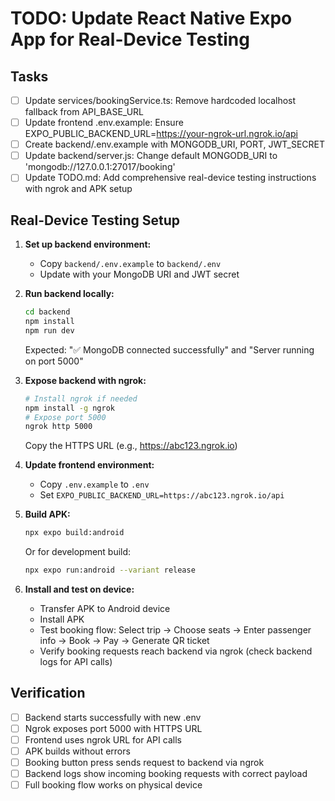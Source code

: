 # TODO: Update React Native Expo App for Real-Device Testing

## Tasks

- [ ] Update services/bookingService.ts: Remove hardcoded localhost fallback from API_BASE_URL
- [ ] Update frontend .env.example: Ensure EXPO_PUBLIC_BACKEND_URL=https://your-ngrok-url.ngrok.io/api
- [ ] Create backend/.env.example with MONGODB_URI, PORT, JWT_SECRET
- [ ] Update backend/server.js: Change default MONGODB_URI to 'mongodb://127.0.0.1:27017/booking'
- [ ] Update TODO.md: Add comprehensive real-device testing instructions with ngrok and APK setup

## Real-Device Testing Setup

1. **Set up backend environment:**

   - Copy `backend/.env.example` to `backend/.env`
   - Update with your MongoDB URI and JWT secret

2. **Run backend locally:**

   ```bash
   cd backend
   npm install
   npm run dev
   ```

   Expected: "✅ MongoDB connected successfully" and "Server running on port 5000"

3. **Expose backend with ngrok:**

   ```bash
   # Install ngrok if needed
   npm install -g ngrok
   # Expose port 5000
   ngrok http 5000
   ```

   Copy the HTTPS URL (e.g., https://abc123.ngrok.io)

4. **Update frontend environment:**

   - Copy `.env.example` to `.env`
   - Set `EXPO_PUBLIC_BACKEND_URL=https://abc123.ngrok.io/api`

5. **Build APK:**

   ```bash
   npx expo build:android
   ```

   Or for development build:

   ```bash
   npx expo run:android --variant release
   ```

6. **Install and test on device:**
   - Transfer APK to Android device
   - Install APK
   - Test booking flow: Select trip → Choose seats → Enter passenger info → Book → Pay → Generate QR ticket
   - Verify booking requests reach backend via ngrok (check backend logs for API calls)

## Verification

- [ ] Backend starts successfully with new .env
- [ ] Ngrok exposes port 5000 with HTTPS URL
- [ ] Frontend uses ngrok URL for API calls
- [ ] APK builds without errors
- [ ] Booking button press sends request to backend via ngrok
- [ ] Backend logs show incoming booking requests with correct payload
- [ ] Full booking flow works on physical device
